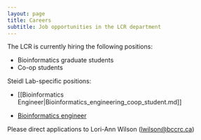 ```yaml
---
layout: page
title: Careers
subtitle: Job opportunities in the LCR department
---
```


The LCR is currently hiring the following positions:

* Bioinformatics graduate students
* Co-op students

Steidl Lab-specific positions:

* <span style="color: rgb(34,34,34);">[[Bioinformatics Engineer|Bioinformatics_engineering_coop_student.md]]</span>

* <a href="{{ site.base-url }}/Bioinformatics_engineering_coop_student.md">Bioinformatics engineer</a>

Please direct applications to Lori-Ann Wilson (lwilson@bccrc.ca)
